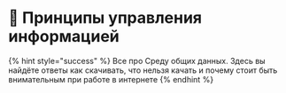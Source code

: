 # 📒 Принципы управления информацией

{% hint style="success" %}
Все про Среду общих данных. Здесь вы найдёте ответы как скачивать, что нельзя качать и почему стоит быть внимательным при работе в интернете
{% endhint %}


